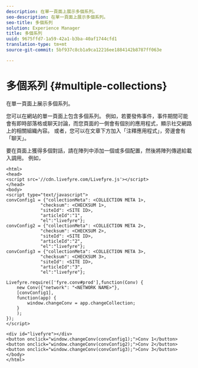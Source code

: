 ```yaml
---
description: 在單一頁面上展示多個系列。
seo-description: 在單一頁面上展示多個系列。
seo-title: 多個系列
solution: Experience Manager
title: 多個系列
uuid: 9675ffd7-1a59-42a1-b3ba-40af1744cfd1
translation-type: tm+mt
source-git-commit: 5bf937c8cb1a9ca12216ee1884142b8787ff063e

---
```



# 多個系列 {#multiple-collections}

在單一頁面上展示多個系列。

您可以在網站的單一頁面上包含多個系列。 例如，若要發佈事件，事件期間可能會有即時部落格或聊天討論，而您頁面的一側會有個別的應用程式，顯示社交網路上的相關組織內容。 或者，您可以在文章下方加入「注釋應用程式」，旁邊會有「聊天」。

要在頁面上獲得多個對話，請在陣列中添加一個或多個配置，然後將陣列傳遞給載入調用。 例如，

```
<html> 
<head> 
<script src='//cdn.livefyre.com/Livefyre.js'></script> 
</head> 
<body> 
<script type="text/javascript"> 
convConfig1 = {"collectionMeta": <COLLECTION META 1>, 
             "checksum": <CHECKSUM 1>, 
             "siteId": <SITE ID>, 
             "articleId":"1", 
             "el":"livefyre"}; 
convConfig2 = {"collectionMeta": <COLLECTION META 2>, 
             "checksum": <CHECKSUM 2>, 
             "siteId": <SITE ID>, 
             "articleId":"2", 
             "el":"livefyre"}; 
convConfig3 = {"collectionMeta": <COLLECTION META 3>, 
             "checksum": <CHECKSUM 3>, 
             "siteId": <SITE ID>, 
             "articleId":"3", 
             "el":"livefyre"}; 
  
Livefyre.require(['fyre.conv#prod'],function(Conv) { 
    new Conv({"network": "<NETWORK NAME>"}, 
    [convConfig1], 
    function(app) {  
        window.changeConv = app.changeCollection; 
    } 
    ); 
}); 
</script> 
  
<div id="livefyre"></div> 
<button onclick="window.changeConv(convConfig1);">Conv 1</button> 
<button onclick="window.changeConv(convConfig2);">Conv 2</button> 
<button onclick="window.changeConv(convConfig3);">Conv 3</button> 
</body> 
</html>
```
